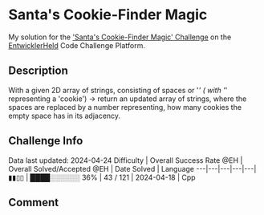 # Santa's Cookie-Finder Magic

My solution for the ['Santa's Cookie-Finder Magic' Challenge](https://platform.entwicklerheld.de/challenge/santas-cookie-finder-magic) on the [EntwicklerHeld](https://platform.entwicklerheld.de/) Code Challenge Platform.

## Description
With a given 2D array of strings, consisting of spaces or '*' ( with '*' representing a 'cookie') -> return an updated array of strings, where the spaces are replaced by a number representing, how many cookies the empty space has in its adjacency.

## Challenge Info
Data last updated: 2024-04-24
Difficulty | Overall Success Rate @EH | Overall Solved/Accepted @EH | Date Solved | Language
---|---|---|---|---|
▮▮▯▯ | ████░░░░░░ 36% | 43 / 121 | 2024-04-18 | Cpp

## Comment
